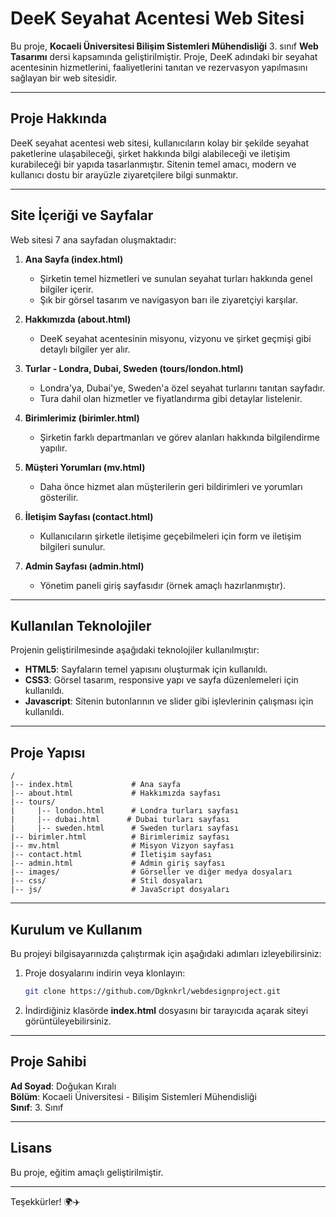 # DeeK Seyahat Acentesi Web Sitesi

Bu proje, **Kocaeli Üniversitesi Bilişim Sistemleri Mühendisliği** 3. sınıf **Web Tasarımı** dersi kapsamında geliştirilmiştir. Proje, DeeK adındaki bir seyahat acentesinin hizmetlerini, faaliyetlerini tanıtan ve rezervasyon yapılmasını sağlayan bir web sitesidir.

---

## Proje Hakkında
DeeK seyahat acentesi web sitesi, kullanıcıların kolay bir şekilde seyahat paketlerine ulaşabileceği, şirket hakkında bilgi alabileceği ve iletişim kurabileceği bir yapıda tasarlanmıştır. Sitenin temel amacı, modern ve kullanıcı dostu bir arayüzle ziyaretçilere bilgi sunmaktır.

---

## Site İçeriği ve Sayfalar
Web sitesi 7 ana sayfadan oluşmaktadır:

1. **Ana Sayfa (index.html)**
   - Şirketin temel hizmetleri ve sunulan seyahat turları hakkında genel bilgiler içerir.
   - Şık bir görsel tasarım ve navigasyon barı ile ziyaretçiyi karşılar.

2. **Hakkımızda (about.html)**
   - DeeK seyahat acentesinin misyonu, vizyonu ve şirket geçmişi gibi detaylı bilgiler yer alır.

3. **Turlar - Londra, Dubai, Sweden (tours/london.html)**
   - Londra'ya, Dubai'ye, Sweden'a  özel seyahat turlarını tanıtan sayfadır.
   - Tura dahil olan hizmetler ve fiyatlandırma gibi detaylar listelenir.

4. **Birimlerimiz (birimler.html)**
   - Şirketin farklı departmanları ve görev alanları hakkında bilgilendirme yapılır.

5. **Müşteri Yorumları (mv.html)**
   - Daha önce hizmet alan müşterilerin geri bildirimleri ve yorumları gösterilir.

6. **İletişim Sayfası (contact.html)**
   - Kullanıcıların şirketle iletişime geçebilmeleri için form ve iletişim bilgileri sunulur.

7. **Admin Sayfası (admin.html)**
   - Yönetim paneli giriş sayfasıdır (örnek amaçlı hazırlanmıştır).

---

## Kullanılan Teknolojiler
Projenin geliştirilmesinde aşağıdaki teknolojiler kullanılmıştır:
- **HTML5**: Sayfaların temel yapısını oluşturmak için kullanıldı.
- **CSS3**: Görsel tasarım, responsive yapı ve sayfa düzenlemeleri için kullanıldı.
- **Javascript**: Sitenin butonlarının ve slider gibi işlevlerinin çalışması için kullanıldı.

---

## Proje Yapısı
```
/ 
|-- index.html             # Ana sayfa
|-- about.html             # Hakkımızda sayfası
|-- tours/ 
|     |-- london.html      # Londra turları sayfası
|     |-- dubai.html      # Dubai turları sayfası
|     |-- sweden.html      # Sweden turları sayfası
|-- birimler.html          # Birimlerimiz sayfası
|-- mv.html                # Misyon Vizyon sayfası
|-- contact.html           # İletişim sayfası
|-- admin.html             # Admin giriş sayfası
|-- images/                # Görseller ve diğer medya dosyaları
|-- css/                   # Stil dosyaları
|-- js/                    # JavaScript dosyaları
```

---

## Kurulum ve Kullanım
Bu projeyi bilgisayarınızda çalıştırmak için aşağıdaki adımları izleyebilirsiniz:

1. Proje dosyalarını indirin veya klonlayın:
   ```bash
   git clone https://github.com/Dgknkrl/webdesignproject.git
   ```

2. İndirdiğiniz klasörde **index.html** dosyasını bir tarayıcıda açarak siteyi görüntüleyebilirsiniz.

---


## Proje Sahibi
**Ad Soyad**: Doğukan Kıralı  
**Bölüm**: Kocaeli Üniversitesi - Bilişim Sistemleri Mühendisliği  
**Sınıf**: 3. Sınıf

---

## Lisans
Bu proje, eğitim amaçlı geliştirilmiştir.

---

Teşekkürler! 🌍✈️
